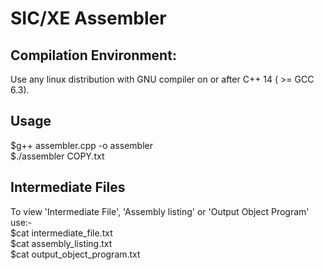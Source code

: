# SIC/XE Assembler

## Compilation Environment:
Use any linux distribution with GNU compiler on or after C++ 14 ( >= GCC 6.3).  

## Usage
$g++ assembler.cpp -o assembler  
$./assembler COPY.txt  

## Intermediate Files
To view 'Intermediate File', 'Assembly listing' or 'Output Object Program' use:-  
$cat intermediate_file.txt  
$cat assembly_listing.txt  
$cat output_object_program.txt  
